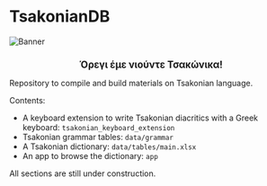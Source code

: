 # TsakonianDB

![Banner](https://upload.wikimedia.org/wikipedia/commons/6/67/Arcadia_banner.jpg)
<center><h2 style="font-size: larger;">Όρεγι έμε νιούντε Τσακώνικα!</h2></center>


Repository to compile and build materials on Tsakonian language.

Contents:

* A keyboard extension to write Tsakonian diacritics with a Greek keyboard: `tsakonian_keyboard_extension`
* Tsakonian grammar tables: `data/grammar`
* A Tsakonian dictionary: `data/tables/main.xlsx`
* An app to browse the dictionary: `app`


All sections are still under construction.
